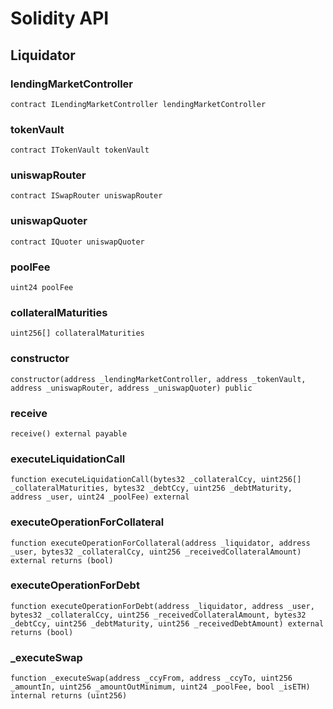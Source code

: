 # Solidity API

## Liquidator

### lendingMarketController

```solidity
contract ILendingMarketController lendingMarketController
```

### tokenVault

```solidity
contract ITokenVault tokenVault
```

### uniswapRouter

```solidity
contract ISwapRouter uniswapRouter
```

### uniswapQuoter

```solidity
contract IQuoter uniswapQuoter
```

### poolFee

```solidity
uint24 poolFee
```

### collateralMaturities

```solidity
uint256[] collateralMaturities
```

### constructor

```solidity
constructor(address _lendingMarketController, address _tokenVault, address _uniswapRouter, address _uniswapQuoter) public
```

### receive

```solidity
receive() external payable
```

### executeLiquidationCall

```solidity
function executeLiquidationCall(bytes32 _collateralCcy, uint256[] _collateralMaturities, bytes32 _debtCcy, uint256 _debtMaturity, address _user, uint24 _poolFee) external
```

### executeOperationForCollateral

```solidity
function executeOperationForCollateral(address _liquidator, address _user, bytes32 _collateralCcy, uint256 _receivedCollateralAmount) external returns (bool)
```

### executeOperationForDebt

```solidity
function executeOperationForDebt(address _liquidator, address _user, bytes32 _collateralCcy, uint256 _receivedCollateralAmount, bytes32 _debtCcy, uint256 _debtMaturity, uint256 _receivedDebtAmount) external returns (bool)
```

### _executeSwap

```solidity
function _executeSwap(address _ccyFrom, address _ccyTo, uint256 _amountIn, uint256 _amountOutMinimum, uint24 _poolFee, bool _isETH) internal returns (uint256)
```

